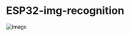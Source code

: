# ESP32-img-recognition

![image](https://github.com/user-attachments/assets/0769358d-c494-4ed5-9281-afec4ff2f9e4)
